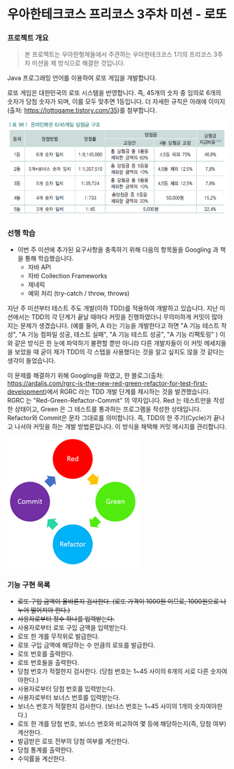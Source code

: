 # 우아한테크코스 프리코스 3주차 미션 - 로또

### 프로젝트 개요

> 본 프로젝트는 우아한형제들에서 주관하는 우아한테크코스 1기의 
프리코스 3주차 미션을 제 방식으로 해결한 것입니다.

Java 프로그래밍 언어를 이용하여 로또 게임을 개발합니다.

로또 게임은 대한민국의 로또 시스템을 반영합니다. 즉, 45개의 숫자 중 
임의로 6개의 숫자가 당첨 숫자가 되며, 이를 모두 맞추면 1등입니다. 더 자세한 
규칙은 아래에 이미지(출처: https://lottogame.tistory.com/35)를 첨부합니다.

![lotto rule](./img/lotto.png)


### 선행 학습
- 이번 주 미션에 추가된 요구사항을 충족하기 위해 다음의 항목들을 Googling 과 책을 통해 학습했습니다.
  - 자바 API
  - 자바 Collection Frameworks
  - 제네릭
  - 예외 처리 (try-catch / throw, throws)

지난 주 미션부터 테스트 주도 개발(이하 TDD)를 적용하여 개발하고 있습니다. 지난 미션에서는 
TDD의 각 단계가 끝날 때마다 커밋을 진행하였더니 무의미하게 커밋이 많아지는 문제가 생겼습니다. 
(예를 들어, A 라는 기능을 개발한다고 하면 "A 기능 테스트 작성", "A 기능 컴파일 성공, 테스트 실패", "A 기능 테스트 성공",
 "A 기능 리팩토링" ) 이와 같은 방식은 한 눈에 파악하기 불편할 뿐만 아니라 다른 개발자들이
 이 커밋 메세지들을 보았을 때 굳이 제가 TDD의 각 스텝을 사용했다는 것을 알고 싶지도 않을 것 같다는 생각이 들었습니다.
 
이 문제를 해결하기 위해 Googling을 하였고, 한 블로그(출처: https://ardalis.com/rgrc-is-the-new-red-green-refactor-for-test-first-development)에서 RGRC 라는 TDD 개발 단계를 제시하는 것을 발견했습니다. RGRC 는 
"Red-Green-Refactor-Commit" 의 약자입니다. Red 는 테스트만을 작성한 상태이고, Green 은 그 테스트를 통과하는 프로그램을 
작성한 상태입니다. Refactor와 Commit은 문자 그대로를 의미합니다. 즉, TDD의 한 주기(Cycle)가 끝나고 나서야 커밋을 하는 
개발 방법론입니다. 이 방식을 채택해 커밋 메시지를 관리합니다.

![RGRC](./img/RGRC.png)

### 기능 구현 목록
- ~~로또 구입 금액이 올바른지 검사한다. (로또 가격이 1000원 이므로, 1000원으로 나누어 떨어져야 한다.)~~
- ~~사용자로부터 정수 하나를 입력받는다.~~
- 사용자로부터 로또 구입 금액을 입력받는다.
- 로또 한 개를 무작위로 발급한다.
- 로또 구입 금액에 해당하는 수 만큼의 로또를 발급한다.
- 로또 번호를 출력한다.
- 로또 번호들을 출력한다.
- 당첨 번호가 적절한지 검사한다. (당첨 번호는 1~45 사이의 6개의 서로 다른 숫자여야한다.)
- 사용자로부터 당첨 번호를 입력받는다.
- 사용자로부터 보너스 번호를 입력받는다.
- 보너스 번호가 적절한지 검사한다. (보너스 번호는 1~45 사이의 1개의 숫자여야한다.)
- 로또 한 개를 당첨 번호, 보너스 번호와 비교하여 몇 등에 해당하는지(즉, 당첨 여부) 계산한다.
- 발급받은 로또 전부의 당첨 여부를 계산한다.
- 당첨 통계를 출력한다.
- 수익률을 계산한다.